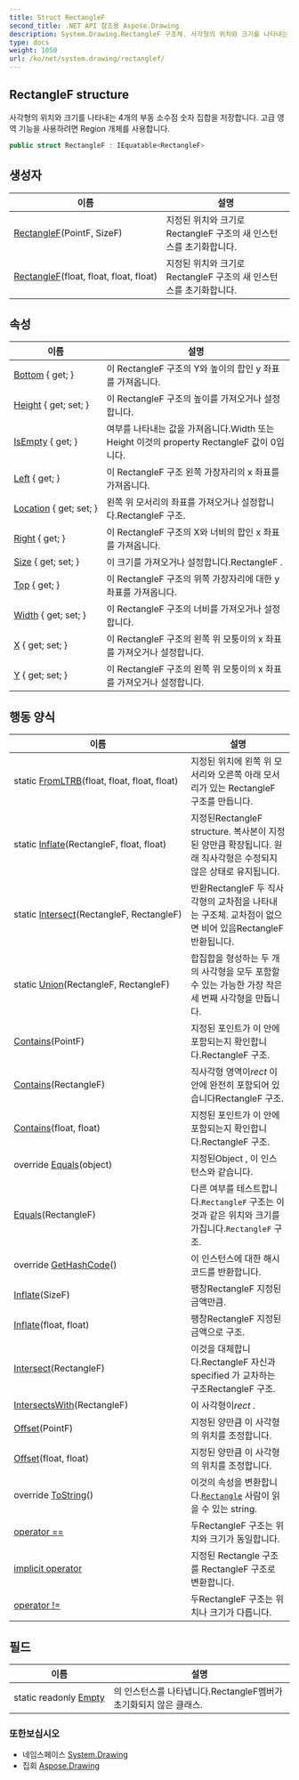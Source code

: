 ```yaml
---
title: Struct RectangleF
second_title: .NET API 참조용 Aspose.Drawing
description: System.Drawing.RectangleF 구조체. 사각형의 위치와 크기를 나타내는 4개의 부동 소수점 숫자 집합을 저장합니다. 고급 영역 기능을 사용하려면 Region 개체를 사용합니다.
type: docs
weight: 1050
url: /ko/net/system.drawing/rectanglef/
---
```

## RectangleF structure

사각형의 위치와 크기를 나타내는 4개의 부동 소수점 숫자 집합을 저장합니다. 고급 영역 기능을 사용하려면 Region 개체를 사용합니다.

```csharp
public struct RectangleF : IEquatable<RectangleF>
```

## 생성자

| 이름 | 설명 |
| --- | --- |
| [RectangleF](rectanglef/#constructor_1)(PointF, SizeF) | 지정된 위치와 크기로 RectangleF 구조의 새 인스턴스를 초기화합니다. |
| [RectangleF](rectanglef/#constructor)(float, float, float, float) | 지정된 위치와 크기로 RectangleF 구조의 새 인스턴스를 초기화합니다. |

## 속성

| 이름 | 설명 |
| --- | --- |
| [Bottom](../../system.drawing/rectanglef/bottom/) { get; } | 이 RectangleF 구조의 Y와 높이의 합인 y 좌표를 가져옵니다. |
| [Height](../../system.drawing/rectanglef/height/) { get; set; } | 이 RectangleF 구조의 높이를 가져오거나 설정합니다. |
| [IsEmpty](../../system.drawing/rectanglef/isempty/) { get; } | 여부를 나타내는 값을 가져옵니다.Width 또는Height 이것의 property RectangleF 값이 0입니다. |
| [Left](../../system.drawing/rectanglef/left/) { get; } | 이 RectangleF 구조 왼쪽 가장자리의 x 좌표를 가져옵니다. |
| [Location](../../system.drawing/rectanglef/location/) { get; set; } | 왼쪽 위 모서리의 좌표를 가져오거나 설정합니다.RectangleF 구조. |
| [Right](../../system.drawing/rectanglef/right/) { get; } | 이 RectangleF 구조의 X와 너비의 합인 x 좌표를 가져옵니다. |
| [Size](../../system.drawing/rectanglef/size/) { get; set; } | 이 크기를 가져오거나 설정합니다.RectangleF . |
| [Top](../../system.drawing/rectanglef/top/) { get; } | 이 RectangleF 구조의 위쪽 가장자리에 대한 y 좌표를 가져옵니다. |
| [Width](../../system.drawing/rectanglef/width/) { get; set; } | 이 RectangleF 구조의 너비를 가져오거나 설정합니다. |
| [X](../../system.drawing/rectanglef/x/) { get; set; } | 이 RectangleF 구조의 왼쪽 위 모퉁이의 x 좌표를 가져오거나 설정합니다. |
| [Y](../../system.drawing/rectanglef/y/) { get; set; } | 이 RectangleF 구조의 왼쪽 위 모퉁이의 x 좌표를 가져오거나 설정합니다. |

## 행동 양식

| 이름 | 설명 |
| --- | --- |
| static [FromLTRB](../../system.drawing/rectanglef/fromltrb/)(float, float, float, float) | 지정된 위치에 왼쪽 위 모서리와 오른쪽 아래 모서리가 있는 RectangleF 구조를 만듭니다. |
| static [Inflate](../../system.drawing/rectanglef/inflate/)(RectangleF, float, float) | 지정된RectangleF structure. 복사본이 지정된 양만큼 확장됩니다. 원래 직사각형은 수정되지 않은 상태로 유지됩니다. |
| static [Intersect](../../system.drawing/rectanglef/intersect/)(RectangleF, RectangleF) | 반환RectangleF 두 직사각형의 교차점을 나타내는 구조체. 교차점이 없으면 비어 있음RectangleF 반환됩니다. |
| static [Union](../../system.drawing/rectanglef/union/)(RectangleF, RectangleF) | 합집합을 형성하는 두 개의 사각형을 모두 포함할 수 있는 가능한 가장 작은 세 번째 사각형을 만듭니다. |
| [Contains](../../system.drawing/rectanglef/contains/#contains_1)(PointF) | 지정된 포인트가 이 안에 포함되는지 확인합니다.RectangleF 구조. |
| [Contains](../../system.drawing/rectanglef/contains/#contains_2)(RectangleF) | 직사각형 영역이*rect* 이 안에 완전히 포함되어 있습니다RectangleF 구조. |
| [Contains](../../system.drawing/rectanglef/contains/#contains)(float, float) | 지정된 포인트가 이 안에 포함되는지 확인합니다.RectangleF 구조. |
| override [Equals](../../system.drawing/rectanglef/equals/#equals_1)(object) | 지정된Object , 이 인스턴스와 같습니다. |
| [Equals](../../system.drawing/rectanglef/equals/#equals)(RectangleF) | 다른 여부를 테스트합니다.`RectangleF` 구조는 이것과 같은 위치와 크기를 가집니다.`RectangleF` 구조. |
| override [GetHashCode](../../system.drawing/rectanglef/gethashcode/)() | 이 인스턴스에 대한 해시 코드를 반환합니다. |
| [Inflate](../../system.drawing/rectanglef/inflate/#inflate_1)(SizeF) | 팽창RectangleF 지정된 금액만큼. |
| [Inflate](../../system.drawing/rectanglef/inflate/#inflate)(float, float) | 팽창RectangleF 지정된 금액으로 구조. |
| [Intersect](../../system.drawing/rectanglef/intersect/)(RectangleF) | 이것을 대체합니다.RectangleF 자신과 specified 가 교차하는 구조RectangleF 구조. |
| [IntersectsWith](../../system.drawing/rectanglef/intersectswith/)(RectangleF) | 이 사각형이*rect* . |
| [Offset](../../system.drawing/rectanglef/offset/#offset_1)(PointF) | 지정된 양만큼 이 사각형의 위치를 조정합니다. |
| [Offset](../../system.drawing/rectanglef/offset/#offset)(float, float) | 지정된 양만큼 이 사각형의 위치를 조정합니다. |
| override [ToString](../../system.drawing/rectanglef/tostring/)() | 이것의 속성을 변환합니다.[`Rectangle`](../rectangle/) 사람이 읽을 수 있는 string. |
| [operator ==](../../system.drawing/rectanglef/op_equality/) | 두RectangleF 구조는 위치와 크기가 동일합니다. |
| [implicit operator](../../system.drawing/rectanglef/op_implicit/) | 지정된 Rectangle 구조를 RectangleF 구조로 변환합니다. |
| [operator !=](../../system.drawing/rectanglef/op_inequality/) | 두RectangleF 구조는 위치나 크기가 다릅니다. |

## 필드

| 이름 | 설명 |
| --- | --- |
| static readonly [Empty](../../system.drawing/rectanglef/empty/) | 의 인스턴스를 나타냅니다.RectangleF멤버가 초기화되지 않은 클래스. |

### 또한보십시오

* 네임스페이스 [System.Drawing](../../system.drawing/)
* 집회 [Aspose.Drawing](../../)


